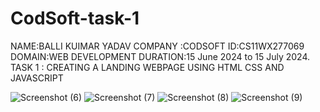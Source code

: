 # CodSoft-task-1
NAME:BALLI KUIMAR YADAV
COMPANY :CODSOFT
ID:CS11WX277069
DOMAIN:WEB DEVELOPMENT
DURATION:15 June 2024 to 15 July 2024.
TASK 1 : CREATING A LANDING WEBPAGE USING HTML CSS AND JAVASCRIPT

![Screenshot (6)](https://github.com/user-attachments/assets/0be6f6be-7e68-4510-8e0e-6e0557a78144)
![Screenshot (7)](https://github.com/user-attachments/assets/08b6caf9-ac11-4355-9c4b-31f006ee1a3e)
![Screenshot (8)](https://github.com/user-attachments/assets/e31415ed-9471-4331-906a-b2b73c3ab988)
![Screenshot (9)](https://github.com/user-attachments/assets/2128acb0-f627-4653-a01e-02e8183c6518)
